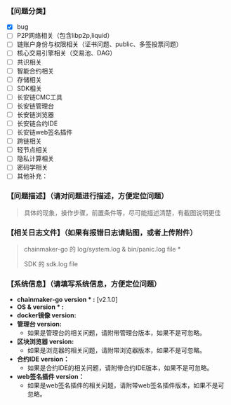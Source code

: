 ### 【问题分类】
- [x] bug
- [ ] P2P网络相关（包含libp2p,liquid）
- [ ] 链账户身份与权限相关（证书问题、public、多签投票问题）
- [ ] 核心交易引擎相关（交易池、DAG）
- [ ] 共识相关
- [ ] 智能合约相关
- [ ] 存储相关
- [ ] SDK相关
- [ ] 长安链CMC工具
- [ ] 长安链管理台
- [ ] 长安链浏览器
- [ ] 长安链合约IDE
- [ ] 长安链web签名插件
- [ ] 跨链相关
- [ ] 轻节点相关
- [ ] 隐私计算相关
- [ ] 密码学相关
- [ ] 其他补充：

### 【问题描述】（请对问题进行描述，方便定位问题）

> 具体的现象，操作步骤，前置条件等，尽可能描述清楚，有截图说明更佳

### 【相关日志文件】（如果有报错日志请贴图，或者上传附件）
> chainmaker-go 的 log/system.log & bin/panic.log file *
> 
> SDK 的 sdk.log file

### 【系统信息】（请填写系统信息，方便定位问题）
- **chainmaker-go version * :** [v2.1.0]
- **OS & version * :** 
- **docker镜像 version:** 
- **管理台 version:** 
  - 如果是管理台的相关问题，请附带管理台版本，如果不是可忽略。
- **区块浏览器 version:** 
  - 如果是浏览器的相关问题，请附带浏览器版本，如果不是可忽略。
- **合约IDE version：** 
  - 如果是合约IDE的相关问题，请附带合约IDE版本，如果不是可忽略。
- **web签名插件 version：** 
  - 如果是web签名插件的相关问题，请附带web签名插件版本，如果不是可忽略。
